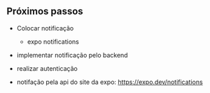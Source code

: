 ## Próximos passos
- Colocar notificação
  - expo notifications
- implementar notificação pelo backend 
- realizar autenticação


- notifação pela api do site da expo: https://expo.dev/notifications